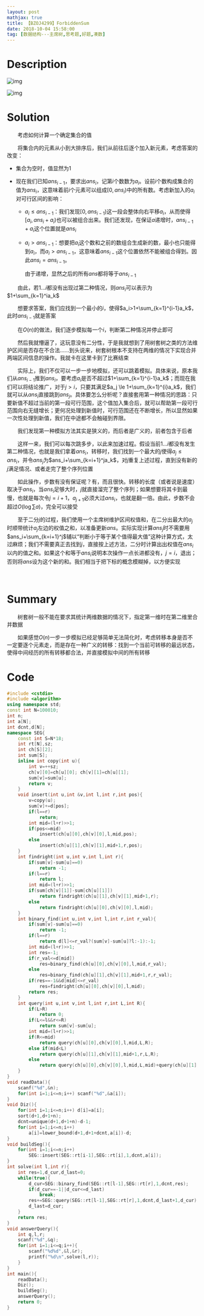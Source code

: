 ```yaml
---
layout: post
mathjax: true
title: 【BZOJ4299】ForbiddenSum
date: 2018-10-04 15:58:00
tag: [数据结构---主席树,思考题,好题,凑数]
---
```


# Description

![img](http://xsy.gdgzez.com.cn/JudgeOnline/upload/attachment/image/20150405/20150405135244_95164.jpg)

![img](http://xsy.gdgzez.com.cn/JudgeOnline/upload/attachment/image/20150405/20150405135326_88408.jpg)


<!-- more -->
# Solution

　　考虑如何计算一个确定集合的值

　　将集合内的元素从小到大排序后，我们从前往后逐个加入新元素，考虑答案的改变：

* 集合为空时，值显然为1

* 现在我们已知$ans_{i-1}$，要求出$ans_i$，记第$i$个数数为$a_{i}$。设前$i$个数构成集合的值为$ans_i$，这意味着前$i$个元素可以组成$[0,ans_i)$中的所有数。考虑新加入的$a_i$对可行区间的影响：

	* $a_i \le ans_{i-1}$：我们发现$[0,ans_{i-1})$这一段会整体向右平移$a_i$，从而使得$[a_i,ans_i+a_i)$也可以被组合出来。我们还发现，在保证$a$递增时，$ans_{i-1}+a_i$这个位置就是$ans_{i}$

	* $a_i>ans_{i-1}$：想要把$a_i$这个数和之前的数组合生成新的数，最小也只能得到$a_i$，而$a_i>ans_{i-1}$，这意味着$ans_{i-1}$这个位置依然不能被组合得到。因此$ans_{i}=ans_{i-1}$。

		由于递增，显然之后的所有$ans$都将等于$ans_{i-1}$

　　由此，若$1...i$都没有出现过第二种情况，则$ans_i$可以表示为$1+\sum_{k=1}^ia_k$

　　想要求答案，我们应找到一个最小的$i$，使得$a_i>1+\sum_{k=1}^{i-1}a_k$，此时$ans_{i-1}$就是答案

　　在$O(n)$的做法，我们逐步模拟每一个$i$，判断第二种情况并停止即可

　　然后我就懵逼了，这玩意没有二分性，于是我就想到了用树套树之类的方法维护区间是否存在不合法......到头说来，树套树根本不支持在两维的情况下实现合并两端区间信息的操作。我就卡在这里卡到了比赛结束

　　实际上，我们不仅可以一步一步地模拟，还可以跳着模拟。具体来说，原本我们从$ans_{i-1}$推到$ans_i$，要考虑$a_i$是否不超过$1+\sum_{k=1}^{i-1}a_k$；而现在我们可以将结论推广，对于$j>i$，只要其满足$a_j \le 1+\sum_{k=1}^{i}a_k$，我们就可以从$ans_i$直接跳到$ans_j$。具体要怎么分析呢？直接套用第一种情况的思路：只要新值不超过当前的第一段可行范围，这个值加入集合后，就可以帮助第一段可行范围向右无缝增长；更何况处理到新值时，可行范围还在不断增长，所以显然如果一次性处理到新值，我们在中途都不会触碰到界限。

　　我们发现第一种模拟方法其实是狭义的，而后者是广义的，前者包含于后者

　　这样一来，我们可以每次跳多步，以此来加速过程。假设当前$1...i$都没有发生第二种情况，也就是我们拿着$ans_i$，转移时，我们找到一个最大的$j$使得$a_j\le ans_i$，并令$ans_j$为$ans_i+\sum_{k=i+1}^ja_k$，对$j$重复上述过程，直到没有新的$j$满足情况、或者走完了整个序列位置

　　如此操作，步数有没有保证呢？有，而且很快。转移的长度（或者说是速度）取决于$ans_i$，当$ans_i$足够大时，$j$就直接溜完了整个序列；如果想要将其卡到最慢，也就是每次令$j=i+1$，$a_{j+1}$必须大过$ans_i$，也就是翻一倍。由此，步数不会超过$O(\log \sum a)$，完全可以接受

　　至于二分$j$的过程，我们使用一个主席树维护区间权值和，在二分出最大的$a_j$时顺带统计$a_j$左边的权值之和，以准备更新$ans$。实际实现计算$ans_j$时不需要用$ans_i+\sum_{k=i+1}^j$辅以“判断小于等于某个值得最大值”这种计算方式，太过麻烦；我们不需要真正去找到$j$，直接按上述方法，二分时计算出出权值在$ans_i$以内的值之和。如果这个和等于$ans_i$说明本次操作一点长进都没有，$j=i$，退出；否则将$ans$设为这个新的和。我们相当于把下标的概念模糊掉，以方便实现

　　

# Summary

　　树套树一般不能在要求其统计两维数据的情况下，指定第一维时在第二维里合并数据

　　如果感觉$O(n)$一步一步模拟已经足够简单无法简化时，考虑转移本身是否不一定要逐个元素走，而是存在一种广义的转移：找到一个当前可转移的最远状态，使得中间经历的所有转移都合法，并直接模拟中间的所有转移



# Code

```c++
#include <cstdio>
#include <algorithm>
using namespace std;
const int N=100010;
int n;
int a[N];
int dcnt,d[N];
namespace SEG{
	const int S=N*18;
	int rt[N],sz;
	int ch[S][2];
	int sum[S];
	inline int copy(int u){
		int v=++sz;
		ch[v][0]=ch[u][0]; ch[v][1]=ch[u][1];
		sum[v]=sum[u];
		return v;
	}
	void insert(int u,int &v,int l,int r,int pos){
		v=copy(u);
		sum[v]+=d[pos];
		if(l==r)
			return;
		int mid=(l+r)>>1;
		if(pos<=mid)
			insert(ch[u][0],ch[v][0],l,mid,pos);
		else 
			insert(ch[u][1],ch[v][1],mid+1,r,pos);
	}
	int findright(int u,int v,int l,int r){
		if(sum[v]-sum[u]==0)
			return -1;
		if(l==r)
			return l;
		int mid=(l+r)>>1;
		if(sum[ch[v][1]]-sum[ch[u][1]])
			return findright(ch[u][1],ch[v][1],mid+1,r);
		else
			return findright(ch[u][0],ch[v][0],l,mid);
	}
	int binary_find(int u,int v,int l,int r,int r_val){ 
		if(sum[v]-sum[u]==0)
			return -1;
		if(l==r)
			return d[l]<=r_val?(sum[v]-sum[u]?l:-1):-1;
		int mid=(l+r)>>1;
		int res=-1;
		if(r_val<=d[mid])
			res=binary_find(ch[u][0],ch[v][0],l,mid,r_val);
		else
			res=binary_find(ch[u][1],ch[v][1],mid+1,r,r_val);
		if(res==-1&&d[mid]<=r_val)
			res=findright(ch[u][0],ch[v][0],l,mid);
		return res;
	}
	int query(int u,int v,int l,int r,int L,int R){
		if(L>R)
			return 0;
		if(L<=l&&r<=R)
			return sum[v]-sum[u];
		int mid=(l+r)>>1;
		if(R<=mid)
			return query(ch[u][0],ch[v][0],l,mid,L,R);
		else if(mid<L)
			return query(ch[u][1],ch[v][1],mid+1,r,L,R);
		else
			return query(ch[u][0],ch[v][0],l,mid,L,mid)+query(ch[u][1],ch[v][1],mid+1,r,mid+1,R);
	}
}
void readData(){
	scanf("%d",&n);
	for(int i=1;i<=n;i++) scanf("%d",&a[i]);
}
void Diz(){
	for(int i=1;i<=n;i++) d[i]=a[i];
	sort(d+1,d+1+n);
	dcnt=unique(d+1,d+1+n)-d-1;
	for(int i=1;i<=n;i++)
		a[i]=lower_bound(d+1,d+1+dcnt,a[i])-d;
}
void buildSeg(){
	for(int i=1;i<=n;i++) 
		SEG::insert(SEG::rt[i-1],SEG::rt[i],1,dcnt,a[i]);
}
int solve(int l,int r){
	int res=1,d_cur,d_last=0;
	while(true){
		d_cur=SEG::binary_find(SEG::rt[l-1],SEG::rt[r],1,dcnt,res);
		if(d_cur==-1||d_cur<=d_last)
			break;
		res+=SEG::query(SEG::rt[l-1],SEG::rt[r],1,dcnt,d_last+1,d_cur);
		d_last=d_cur;
	}
	return res;
}
void answerQuery(){
	int q,l,r;
	scanf("%d",&q);
	for(int i=1;i<=q;i++){
		scanf("%d%d",&l,&r);
		printf("%d\n",solve(l,r));
	}
}
int main(){
	readData();
	Diz();
	buildSeg();
	answerQuery();
	return 0;
}
```

